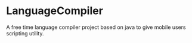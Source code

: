 # LanguageCompiler
A free time language compiler project based on java to give mobile users scripting utility.

